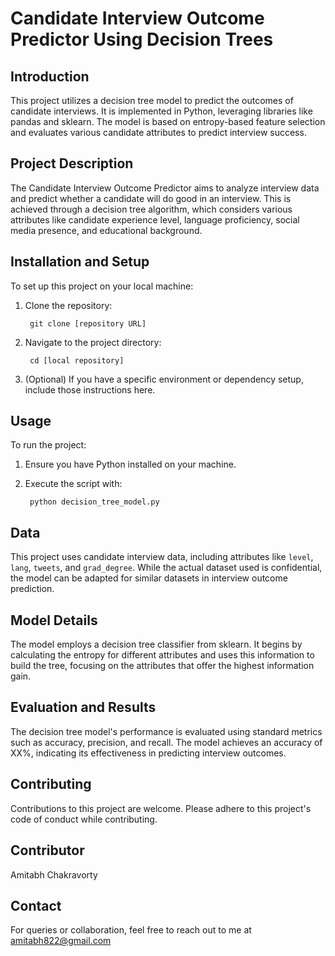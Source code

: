 # Candidate Interview Outcome Predictor Using Decision Trees

## Introduction
This project utilizes a decision tree model to predict the outcomes of candidate interviews. It is implemented in Python, leveraging libraries like pandas and sklearn. The model is based on entropy-based feature selection and evaluates various candidate attributes to predict interview success.

## Project Description
The Candidate Interview Outcome Predictor aims to analyze interview data and predict whether a candidate will do good in an interview. This is achieved through a decision tree algorithm, which considers various attributes like candidate experience level, language proficiency, social media presence, and educational background.

## Installation and Setup
To set up this project on your local machine:

1. Clone the repository:

        git clone [repository URL]

2. Navigate to the project directory:

        cd [local repository]

3. (Optional) If you have a specific environment or dependency setup, include those instructions here.


## Usage
To run the project:

1. Ensure you have Python installed on your machine.
2. Execute the script with:

        python decision_tree_model.py

## Data
This project uses candidate interview data, including attributes like `level`, `lang`, `tweets`, and `grad_degree`. While the actual dataset used is confidential, the model can be adapted for similar datasets in interview outcome prediction.

## Model Details
The model employs a decision tree classifier from sklearn. It begins by calculating the entropy for different attributes and uses this information to build the tree, focusing on the attributes that offer the highest information gain.

## Evaluation and Results
The decision tree model's performance is evaluated using standard metrics such as accuracy, precision, and recall. The model achieves an accuracy of XX%, indicating its effectiveness in predicting interview outcomes.

## Contributing
Contributions to this project are welcome. Please adhere to this project's code of conduct while contributing.

## Contributor
Amitabh Chakravorty

## Contact
For queries or collaboration, feel free to reach out to me at amitabh822@gmail.com
